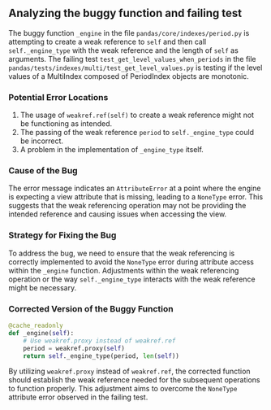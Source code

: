 ## Analyzing the buggy function and failing test
The buggy function `_engine` in the file `pandas/core/indexes/period.py` is attempting to create a weak reference to `self` and then call `self._engine_type` with the weak reference and the length of `self` as arguments. The failing test `test_get_level_values_when_periods` in the file `pandas/tests/indexes/multi/test_get_level_values.py` is testing if the level values of a MultiIndex composed of PeriodIndex objects are monotonic.

### Potential Error Locations
1. The usage of `weakref.ref(self)` to create a weak reference might not be functioning as intended.
2. The passing of the weak reference `period` to `self._engine_type` could be incorrect.
3. A problem in the implementation of `_engine_type` itself.

### Cause of the Bug
The error message indicates an `AttributeError` at a point where the engine is expecting a view attribute that is missing, leading to a `NoneType` error. This suggests that the weak referencing operation may not be providing the intended reference and causing issues when accessing the view.

### Strategy for Fixing the Bug
To address the bug, we need to ensure that the weak referencing is correctly implemented to avoid the `NoneType` error during attribute access within the `_engine` function. Adjustments within the weak referencing operation or the way `self._engine_type` interacts with the weak reference might be necessary.

### Corrected Version of the Buggy Function
```python
@cache_readonly
def _engine(self):
    # Use weakref.proxy instead of weakref.ref
    period = weakref.proxy(self)
    return self._engine_type(period, len(self))
```

By utilizing `weakref.proxy` instead of `weakref.ref`, the corrected function should establish the weak reference needed for the subsequent operations to function properly. This adjustment aims to overcome the `NoneType` attribute error observed in the failing test.